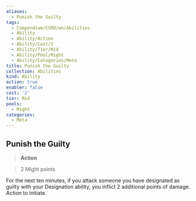 ```yaml
---
aliases:
  - Punish the Guilty
tags:
  - Compendium/CSRD/en/Abilities
  - Ability
  - Ability/Action
  - Ability/Cost/2
  - Ability/Tier/Mid
  - Ability/Pool/Might
  - Ability/Categories/Meta
title: Punish the Guilty
collection: Abilities
kind: Ability
action: true
enabler: false
cost: '2'
tier: Mid
pools:
  - Might
categories:
  - Meta
---
```

## Punish the Guilty    
>**Action**    
>2 Might points  
    
For the next ten minutes, if you attack someone you have designated as guilty with your Designation ability, you inflict 2 additional points of damage. Action to initiate.